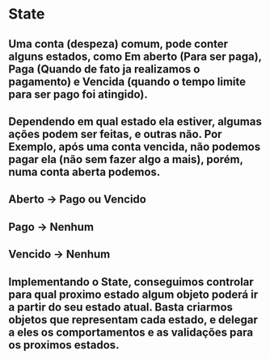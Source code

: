 # State

## Uma conta (despeza) comum, pode conter alguns estados, como Em aberto (Para ser paga), Paga (Quando de fato ja realizamos o pagamento) e Vencida (quando o tempo limite para ser pago foi atingido).

## Dependendo em qual estado ela estiver, algumas ações podem ser feitas, e outras não. Por Exemplo, após uma conta vencida, não podemos pagar ela (não sem fazer algo a mais), porém, numa conta aberta podemos.

## Aberto -> Pago ou Vencido
## Pago -> Nenhum
## Vencido -> Nenhum

## Implementando o State, conseguimos controlar para qual proximo estado algum objeto poderá ir a partir do seu estado atual. Basta criarmos objetos que representam cada estado, e delegar a eles os comportamentos e as validações para os proximos estados.